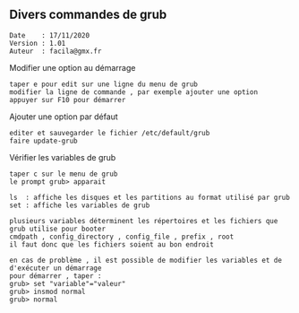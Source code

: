 ## Divers commandes de grub

    Date    : 17/11/2020
    Version : 1.01
    Auteur  : facila@gmx.fr

Modifier une option au démarrage

    taper e pour edit sur une ligne du menu de grub
    modifier la ligne de commande , par exemple ajouter une option
    appuyer sur F10 pour démarrer
  
Ajouter une option par défaut

    editer et sauvegarder le fichier /etc/default/grub
    faire update-grub
 
Vérifier les variables de grub

    taper c sur le menu de grub
    le prompt grub> apparait
  
    ls  : affiche les disques et les partitions au format utilisé par grub
    set : affiche les variables de grub

    plusieurs variables déterminent les répertoires et les fichiers que grub utilise pour booter
    cmdpath , config_directory , config_file , prefix , root
    il faut donc que les fichiers soient au bon endroit
  
    en cas de problème , il est possible de modifier les variables et de d'exécuter un démarrage
    pour démarrer , taper :
    grub> set "variable"="valeur"
    grub> insmod normal
    grub> normal
